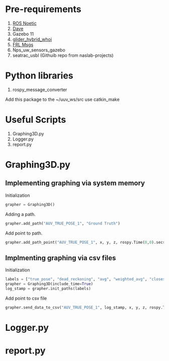 # Pre-requirements
1. [ROS Noetic](http://wiki.ros.org/noetic/Installation/Ubuntu)
2. [Dave](https://field-robotics-lab.github.io/dave.doc/contents/installation/Clone-Dave-Repositories/)
3. Gazebo 11
4. [glider_hybrid_whoi](https://github.com/Field-Robotics-Lab/glider_hybrid_whoi)
5. [FRL Msgs](https://github.com/Field-Robotics-Lab/frl_msgs)
5. Nps_uw_sensors_gazebo
6. seatrac_usbl (Githuib repo from naslab-projects)

# Python libraries
1. rospy_message_converter

Add this package to the ~/uuv_ws/src 
use catkin_make



# Useful Scripts
1. Graphing3D.py
2. Logger.py
3. report.py

# Graphing3D.py

## Implementing graphing via system memory

Initialization
````python
grapher = Graphing3D()
````

Adding a path.
````python
grapher.add_path("AUV_TRUE_POSE_1", "Ground Truth")
````

Add point to path.
````python
grapher.add_path_point("AUV_TRUE_POSE_1", x, y, z, rospy.Time(0,0).secs)
````

## Implmenting graphing via csv files

Initialization
````python
labels = ["true_pose", "dead_reckoning", "avg", "weighted_avg", "closest_neighbor"]
grapher = Graphing3D(include_time=True)
log_stamp = grapher.init_paths(labels)
````

Add point to csv file
````python
grapher.send_data_to_csv("AUV_TRUE_POSE_1", log_stamp, x, y, z, rospy.Time(0,0).secs)
````

# Logger.py

# report.py
